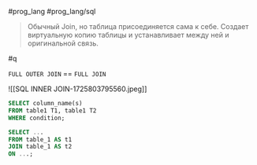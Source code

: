 #prog_lang #prog_lang/sql 

> Обычный Join, но таблица присоединяется сама к себе. Создает виртуальную копию таблицы и устанавливает между ней и оригинальной связь.

#q

`FULL OUTER JOIN` == `FULL JOIN`

![[SQL INNER JOIN-1725803795560.jpeg]]

```sql
SELECT column_name(s)
FROM table1 T1, table1 T2
WHERE condition;
```
```sql
SELECT ...
FROM table_1 AS t1
JOIN table_1 AS t2
ON ...;

